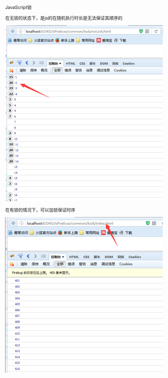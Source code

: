 JavaScript锁

在无锁的状态下，是js的在随机执行时长是无法保证其顺序的

 ![image](https://github.com/figoxu/JsPraticse/blob/master/common/lock/img/001.png)
 
在有锁的情况下，可以加锁保证时序

 ![image](https://github.com/figoxu/JsPraticse/blob/master/common/lock/img/002.png)
